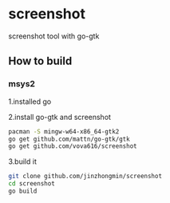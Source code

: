 # screenshot
screenshot tool with go-gtk
## How to build
### msys2
1.installed go

2.install go-gtk and screenshot

```  bash
pacman -S mingw-w64-x86_64-gtk2
go get github.com/mattn/go-gtk/gtk
go get github.com/vova616/screenshot
```

3.build it

``` bash
git clone github.com/jinzhongmin/screenshot
cd screenshot
go build
```

